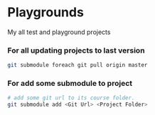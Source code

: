 # Playgrounds
My all test and playground projects

### For all updating projects to last version
```bash
git submodule foreach git pull origin master
```

### For add some submodule to project
```bash
# add some git url to its course folder.
git submodule add <Git Url> <Project Folder>
```
